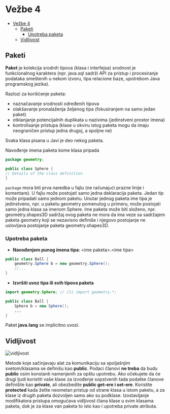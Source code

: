 # Vežbe 4

- [Vežbe 4](#vežbe-4)
  - [Paketi](#paketi)
    - [Upotreba paketa](#upotreba-paketa)
  - [Vidljivost](#vidljivost)

## Paketi

**Paket** je kolekcija srodnih tipova (klasa i interfejsa)
srodnost je funkcionalnog karaktera (npr. java.sql sadrži API za pristup i procesiranje podataka smeštenih u nekom
izvoru, tipa relacione baze, upotrebom Java programskog jezika).  

Razlozi za korišćenje paketa:

- naznačavanje srodnosti određenih tipova
- olakšavanje pronalaženja željenog tipa (fokusiranjem na samo jedan paket)
- otklanjanje potencijalnih duplikata u nazivima (jedinstveni prostor imena)
- kontrolisanje pristupa (klase u okviru istog paketa mogu da imaju neograničen pristup jedna drugoj, a spoljne ne)  

Svaka klasa pisana u Javi je deo nekog paketa.

Navođenje imena paketa kome klasa pripada

```java
package geometry;

public class Sphere {
// Details of the class definition
}
```

`package` mora biti prva naredba u fajlu (ne računajući prazne linije i komentare).
U fajlu može postojati samo jedna deklaracija paketa.
Jedan tip može pripadati samo jednom paketu.
Unutar jednog paketa ime tipa je jedinstveno, npr. u paketu geometry pomenutog u primeru, može postojati samo
jedna klasa sa imenom Sphere.
Ime paketa može biti složeno, npr. geometry.shapes3D
sadržaj ovog paketa ne mora da ima veze sa sadržajem paketa
geometry koji se nezavisno definiše i njegovo postojanje ne uslovljava postojanje paketa geometry.shapes3D.

### Upotreba paketa

-  **Navođenjem punog imena tipa**: &lt;ime paketa&gt;.&lt;ime tipa&gt;

```java
public class Ball {
    geometry.Sphere b = new geometry.Sphere();
    //...
}
```

- **Izvršiti uvoz tipa ili svih tipova paketa**

```java
import geometry.Sphere; // ili import geometry.*;

public class Ball {
    Sphere b = new Sphere();
    ...
}
```

Paket **java.lang** se implicitno uvozi.

## Vidljivost

![vidljivost](https://miro.medium.com/v2/resize:fit:1200/1*GKGirEJ5-PaSz2bzGlRTjw.png)

Metode koje sačinjavaju alat za komunikaciju sa spoljašnjim svetom/klasama se definišu kao **public**.
Podaci članovi **ne treba** da budu **public** osim konstanti namenjenih za opštu upotrebu.
Ako očekujete da će drugi ljudi koristiti vaše klase za izvođenje sopstvenih tada podatke članove definišite kao
**private**, ali obezbedite **public get-ere i set-ere**.
Koristite **protected** kada želite neometan pristup od strane klasa u istom paketu, a za klase iz drugih paketa
dozvoljen samo ako su podklase.
Izostavljanje modifikatora pristupa omogućava vidljivost člana klase u svim klasama paketa, dok je za klase van paketa
to isto kao i upotreba private atributa.
